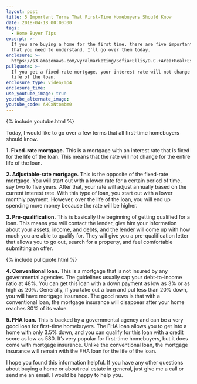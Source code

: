 ```yaml
---
layout: post
title: 5 Important Terms That First-Time Homebuyers Should Know
date: 2018-04-18 00:00:00
tags:
  - Home Buyer Tips
excerpt: >-
  If you are buying a home for the first time, there are five important terms
  that you need to understand. I’ll go over them today.
enclosure: >-
  https://s3.amazonaws.com/vyralmarketing/Sofia+Ellis/D.C.+Area+Real+Estate-+5+Important+Terms+That+First-Time+Homebuyers+Should+Know.mp4
pullquote: >-
  If you get a fixed-rate mortgage, your interest rate will not change for the
  life of the loan.
enclosure_type: video/mp4
enclosure_time:
use_youtube_image: true
youtube_alternate_image:
youtube_code: AHCxNtombm0
---
```


{% include youtube.html %}

Today, I would like to go over a few terms that all first-time homebuyers should know. 

**1. Fixed-rate mortgage.** This is a mortgage with an interest rate that is fixed for the life of the loan. This means that the rate will not change for the entire life of the loan. 

**2. Adjustable-rate mortgage.** This is the opposite of the fixed-rate mortgage. You will start out with a lower rate for a certain period of time, say two to five years. After that, your rate will adjust annually based on the current interest rate. With this type of loan, you start out with a lower monthly payment. However, over the life of the loan, you will end up spending more money because the rate will be higher. 

**3. Pre-qualification.** This is basically the beginning of getting qualified for a loan. This means you will contact the lender, give him your information about your assets, income, and debts, and the lender will come up with how much you are able to qualify for. They will give you a pre-qualification letter that allows you to go out, search for a property, and feel comfortable submitting an offer. 

{% include pullquote.html %}

**4. Conventional loan.** This is a mortgage that is not insured by any governmental agencies. The guidelines usually cap your debt-to-income ratio at 48%. You can get this loan with a down payment as low as 3% or as high as 20%. Generally, if you take out a loan and put less than 20% down, you will have mortgage insurance. The good news is that with a conventional loan, the mortgage insurance will disappear after your home reaches 80% of its value. 

**5. FHA loan.** This is backed by a governmental agency and can be a very good loan for first-time homebuyers. The FHA loan allows you to get into a home with only 3.5% down, and you can qualify for this loan with a credit score as low as 580. It’s very popular for first-time homebuyers, but it does come with mortgage insurance. Unlike the conventional loan, the mortgage insurance will remain with the FHA loan for the life of the loan.

I hope you found this information helpful. If you have any other questions about buying a home or about real estate in general, just give me a call or send me an email. I would be happy to help you.